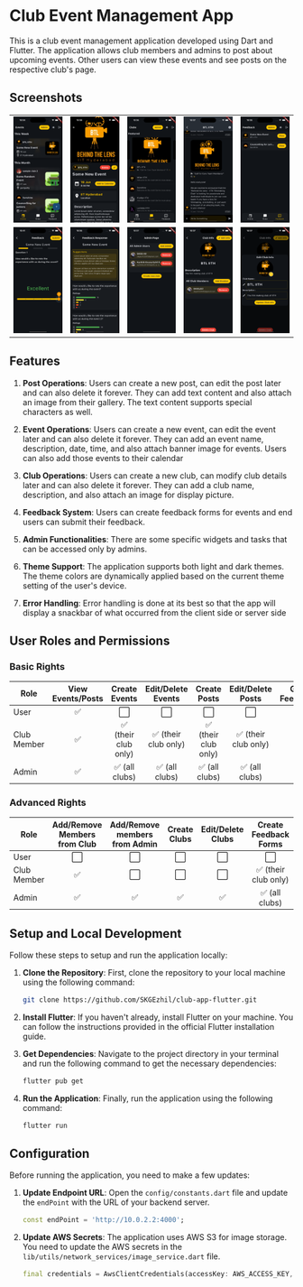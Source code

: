 # Club Event Management App

This is a club event management application developed using Dart and Flutter. The application allows club members and admins to post about upcoming events. Other users can view these events and see posts on the respective club's page.

## Screenshots
<table>
  <tr>
    <td><img src="screenshots/sc1.png" alt="Screenshot 1" width="200"/></td>
    <td><img src="screenshots/sc9.png" alt="Screenshot 3" width="200"/></td>
    <td><img src="screenshots/sc2.png" alt="Screenshot 5" width="200"/></td>
    <td><img src="screenshots/sc8.png" alt="Screenshot 4" width="200"/></td>
   <td><img src="screenshots/sc3.png" alt="Screenshot 4" width="200"/></td>
  </tr>
  <tr>
   <td><img src="screenshots/sc10.png" alt="Screenshot 4" width="200"/></td>
    <td><img src="screenshots/sc4.png" alt="Screenshot 6" width="200"/></td>
    <td><img src="screenshots/sc5.png" width="200"/></td>
    <td><img src="screenshots/sc6.png" alt="Screenshot 2" width="200"/></td>
   <td><img src="screenshots/sc7.png" alt="Screenshot 2" width="200"/></td>

  </tr>
</table>


## Features

1. **Post Operations**: Users can create a new post, can edit the post later and can also delete it forever. They can add text content and also attach an image from their gallery. The text content supports special characters as well.

2. **Event Operations**: Users can create a new event, can edit the event later and can also delete it forever. They can add an event name, description, date, time, and also attach banner image for events. Users can also add those events to their calendar

3. **Club Operations**: Users can create a new club, can modify club details later and can also delete it forever. They can add a club name, description, and also attach an image for display picture.

4. **Feedback System**: Users can create feedback forms for events and end users can submit their feedback.

5. **Admin Functionalities**: There are some specific widgets and tasks that can be accessed only by admins.

6. **Theme Support**: The application supports both light and dark themes. The theme colors are dynamically applied based on the current theme setting of the user's device.

7. **Error Handling**: Error handling is done at its best so that the app will display a snackbar of what occurred from the client side or server side



## User Roles and Permissions

### Basic Rights

| Role        | View Events/Posts |    Create Events    | Edit/Delete Events  |    Create Posts     |  Edit/Delete Posts  | Give Feedback |
|-------------|:-----------------:|:-------------------:|:-------------------:|:-------------------:|:-------------------:|:-------------:|
| User        |         ✅         |          ⬜          |          ⬜          |          ⬜          |          ⬜          |       ✅       |
| Club Member |         ✅         | ✅ (their club only) | ✅ (their club only) | ✅ (their club only) | ✅ (their club only) |       ✅       |
| Admin       |         ✅         |    ✅ (all clubs)    |    ✅ (all clubs)    |    ✅ (all clubs)    |    ✅ (all clubs)    |       ✅       |

### Advanced Rights

| Role        | Add/Remove Members from Club | Add/Remove members from Admin | Create Clubs | Edit/Delete Clubs | Create Feedback Forms | View Feedback Responses |
|-------------|:----------------------------:|:-----------------------------:|:------------:|:-----------------:|:---------------------:|:-----------------------:|
| User        |              ⬜               |               ⬜               |      ⬜       |         ⬜         |           ⬜           |            ⬜            |
| Club Member |              ✅               |               ⬜               |      ⬜       |         ⬜         |  ✅ (their club only)  |   ✅ (their club only)   |
| Admin       |              ✅               |               ✅               |      ✅       |         ✅         |     ✅ (all clubs)     |      ✅ (all clubs)      |


## Setup and Local Development

Follow these steps to setup and run the application locally:

1. **Clone the Repository**: First, clone the repository to your local machine using the following command:

    ```bash
    git clone https://github.com/SKGEzhil/club-app-flutter.git
    ```

2. **Install Flutter**: If you haven't already, install Flutter on your machine. You can follow the instructions provided in the official Flutter installation guide.  
3. **Get Dependencies**: Navigate to the project directory in your terminal and run the following command to get the necessary dependencies:
    
    ```bash
    flutter pub get
    ```

4. **Run the Application**: Finally, run the application using the following command:

    ```bash
    flutter run
    ```

## Configuration

Before running the application, you need to make a few updates:

1. **Update Endpoint URL**: Open the `config/constants.dart` file and update the `endPoint` with the URL of your backend server.

    ```dart
    const endPoint = 'http://10.0.2.2:4000';
    ```
   
2. **Update AWS Secrets**: The application uses AWS S3 for image storage. You need to update the AWS secrets in the `lib/utils/network_services/image_service.dart` file.

    ```dart
    final credentials = AwsClientCredentials(accessKey: AWS_ACCESS_KEY, secretKey: AWS_SECRET_KEY);
    ```
